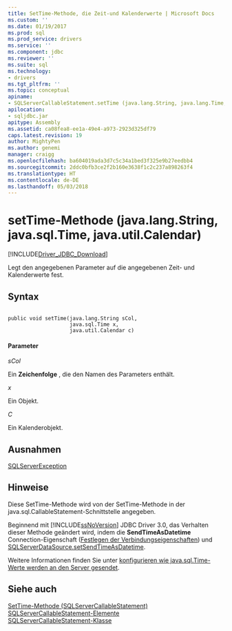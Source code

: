 ```yaml
---
title: SetTime-Methode, die Zeit-und Kalenderwerte | Microsoft Docs
ms.custom: ''
ms.date: 01/19/2017
ms.prod: sql
ms.prod_service: drivers
ms.service: ''
ms.component: jdbc
ms.reviewer: ''
ms.suite: sql
ms.technology:
- drivers
ms.tgt_pltfrm: ''
ms.topic: conceptual
apiname:
- SQLServerCallableStatement.setTime (java.lang.String, java.lang.Time, java.lang.Calendar))
apilocation:
- sqljdbc.jar
apitype: Assembly
ms.assetid: ca08fea8-ee1a-49e4-a973-2923d325df79
caps.latest.revision: 19
author: MightyPen
ms.author: genemi
manager: craigg
ms.openlocfilehash: ba604019ada3d7c5c34a1bed3f325e9b27eedbb4
ms.sourcegitcommit: 2ddc0bfb3ce2f2b160e3638f1c2c237a898263f4
ms.translationtype: HT
ms.contentlocale: de-DE
ms.lasthandoff: 05/03/2018
---
```

# <a name="settime-method-javalangstring-javasqltime-javautilcalendar"></a>setTime-Methode (java.lang.String, java.sql.Time, java.util.Calendar)
[!INCLUDE[Driver_JDBC_Download](../../../includes/driver_jdbc_download.md)]

  Legt den angegebenen Parameter auf die angegebenen Zeit- und Kalenderwerte fest.  
  
## <a name="syntax"></a>Syntax  
  
```  
  
public void setTime(java.lang.String sCol,  
                    java.sql.Time x,  
                    java.util.Calendar c)  
```  
  
#### <a name="parameters"></a>Parameter  
 *sCol*  
  
 Ein **Zeichenfolge** , die den Namen des Parameters enthält.  
  
 *x*  
  
 Ein Objekt.  
  
 *C*  
  
 Ein Kalenderobjekt.  
  
## <a name="exceptions"></a>Ausnahmen  
 [SQLServerException](../../../connect/jdbc/reference/sqlserverexception-class.md)  
  
## <a name="remarks"></a>Hinweise  
 Diese SetTime-Methode wird von der SetTime-Methode in der java.sql.CallableStatement-Schnittstelle angegeben.  
  
 Beginnend mit [!INCLUDE[ssNoVersion](../../../includes/ssnoversion_md.md)] JDBC Driver 3.0, das Verhalten dieser Methode geändert wird, indem die **SendTimeAsDatetime** Connection-Eigenschaft ([Festlegen der Verbindungseigenschaften](../../../connect/jdbc/setting-the-connection-properties.md)) und [ SQLServerDataSource.setSendTimeAsDatetime](../../../connect/jdbc/reference/setsendtimeasdatetime-method-sqlserverdatasource.md).  
  
 Weitere Informationen finden Sie unter [konfigurieren wie java.sql.Time-Werte werden an den Server gesendet](../../../connect/jdbc/configuring-how-java-sql-time-values-are-sent-to-the-server.md).  
  
## <a name="see-also"></a>Siehe auch  
 [SetTime-Methode &#40;SQLServerCallableStatement&#41;](../../../connect/jdbc/reference/settime-method-sqlservercallablestatement.md)   
 [SQLServerCallableStatement-Elemente](../../../connect/jdbc/reference/sqlservercallablestatement-members.md)   
 [SQLServerCallableStatement-Klasse](../../../connect/jdbc/reference/sqlservercallablestatement-class.md)  
  
  
